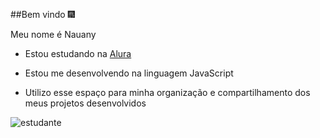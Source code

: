 ##Bem vindo 🎆

Meu nome é Nauany 

- Estou estudando na [Alura](https://www.alura.com.br)

- Estou me desenvolvendo na linguagem JavaScript

- Utilizo esse espaço para minha organização e compartilhamento dos meus projetos desenvolvidos

![estudante](https://media1.tenor.com/m/aeKMCA2G55kAAAAC/estudar-study.gif)

